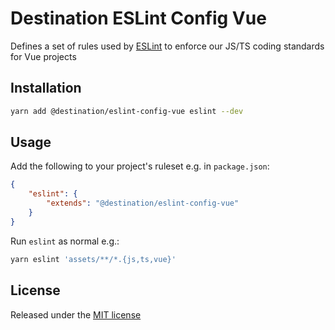 # Destination ESLint Config Vue

Defines a set of rules used by [ESLint](https://eslint.org/) to enforce our JS/TS coding standards for Vue projects

## Installation

```sh
yarn add @destination/eslint-config-vue eslint --dev
```

## Usage

Add the following to your project's ruleset e.g. in `package.json`:

```json
{
    "eslint": {
        "extends": "@destination/eslint-config-vue"
    }
}
```

Run `eslint` as normal e.g.:

```sh
yarn eslint 'assets/**/*.{js,ts,vue}'
```

## License

Released under the [MIT license](LICENSE)
